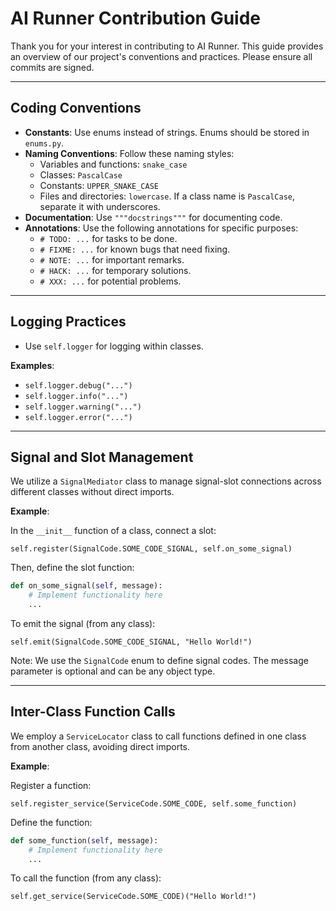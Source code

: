 # AI Runner Contribution Guide

Thank you for your interest in contributing to AI Runner. This guide provides an overview of our project's conventions and practices. Please ensure all commits are signed.

---

## Coding Conventions

- **Constants**: Use enums instead of strings. Enums should be stored in `enums.py`.
- **Naming Conventions**: Follow these naming styles:
  - Variables and functions: `snake_case`
  - Classes: `PascalCase`
  - Constants: `UPPER_SNAKE_CASE`
  - Files and directories: `lowercase`. If a class name is `PascalCase`, separate it with underscores.
- **Documentation**: Use `"""docstrings"""` for documenting code.
- **Annotations**: Use the following annotations for specific purposes:
  - `# TODO: ...` for tasks to be done.
  - `# FIXME: ...` for known bugs that need fixing.
  - `# NOTE: ...` for important remarks.
  - `# HACK: ...` for temporary solutions.
  - `# XXX: ...` for potential problems.

---

## Logging Practices

- Use `self.logger` for logging within classes.

**Examples**:
- `self.logger.debug("...")`
- `self.logger.info("...")`
- `self.logger.warning("...")`
- `self.logger.error("...")`

---

## Signal and Slot Management

We utilize a `SignalMediator` class to manage signal-slot connections across different classes without direct imports.

**Example**:

In the `__init__` function of a class, connect a slot:

`self.register(SignalCode.SOME_CODE_SIGNAL, self.on_some_signal)`

Then, define the slot function:

```python
def on_some_signal(self, message):
    # Implement functionality here
    ...
```

To emit the signal (from any class):

`self.emit(SignalCode.SOME_CODE_SIGNAL, "Hello World!")`

Note: We use the `SignalCode` enum to define signal codes. The message parameter is optional and can be any object type.

---

## Inter-Class Function Calls

We employ a `ServiceLocator` class to call functions defined in one class from another class, avoiding direct imports.

**Example**:

Register a function:

`self.register_service(ServiceCode.SOME_CODE, self.some_function)`

Define the function:

```python
def some_function(self, message):
    # Implement functionality here
    ...
```

To call the function (from any class):

`self.get_service(ServiceCode.SOME_CODE)("Hello World!")`
